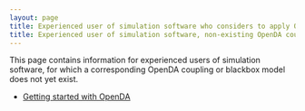 ```yaml
---
layout: page
title: Experienced user of simulation software who considers to apply OpenDA, but corresponding coupling/blackbox model does not yet exist
title: Experienced user of simulation software, non-existing OpenDA coupling/blackbox model
---
```

This page contains information for experienced users of simulation software, for which a corresponding OpenDA coupling or blackbox model does not yet exist.

* [Getting started with OpenDA](https://openda-association.github.io/wiki/Getting_started)
